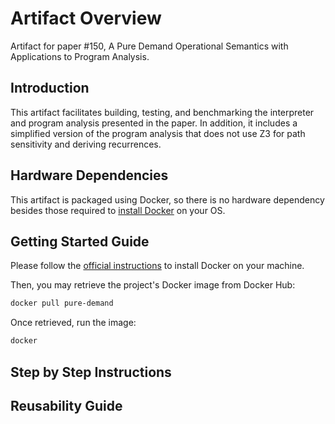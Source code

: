 # Artifact Overview

Artifact for paper #150, A Pure Demand Operational Semantics with Applications
to Program Analysis.

## Introduction

This artifact facilitates building, testing, and benchmarking the interpreter
and program analysis presented in the paper. In addition, it includes a
simplified version of the program analysis that does not use Z3 for path
sensitivity and deriving recurrences.

## Hardware Dependencies

This artifact is packaged using Docker, so there is no hardware dependency
besides those required to [install
Docker](https://docs.docker.com/engine/install) on your OS.

## Getting Started Guide

Please follow the [official
instructions](https://docs.docker.com/engine/install) to install Docker on your
machine.

Then, you may retrieve the project's Docker image from Docker Hub:

```sh
docker pull pure-demand
```

Once retrieved, run the image:

```sh
docker 
```

## Step by Step Instructions

## Reusability Guide
